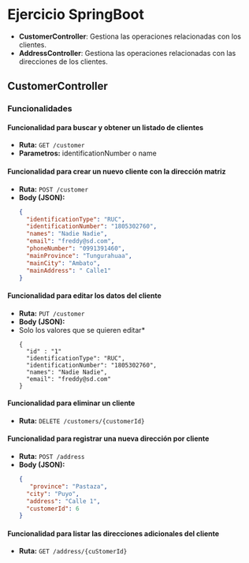 # Ejercicio SpringBoot


- **CustomerController**: Gestiona las operaciones relacionadas con los clientes.
- **AddressController**: Gestiona las operaciones relacionadas con las direcciones de los clientes.


## CustomerController

### Funcionalidades

#### **Funcionalidad para buscar y obtener un listado de clientes**
- **Ruta:** `GET /customer`
- **Parametros:** identificationNumber o name


#### **Funcionalidad para crear un nuevo cliente con la dirección matriz**
- **Ruta:** `POST /customer`
- **Body (JSON):**
  ```json
  {
    "identificationType": "RUC",
    "identificationNumber": "1805302760",
    "names": "Nadie Nadie",
    "email": "freddy@sd.com",
    "phoneNumber": "0991391460",
    "mainProvince": "Tungurahuaa",
    "mainCity": "Ambato",
    "mainAddress": " Calle1"
  }

#### **Funcionalidad para editar los datos del cliente**
- **Ruta:** `PUT /customer`
- **Body (JSON):**
- Solo los valores que se quieren editar*
  ```json, 
  {
    "id" : "1"
    "identificationType": "RUC",
    "identificationNumber": "1805302760",
    "names": "Nadie Nadie",
    "email": "freddy@sd.com"
  }

#### **Funcionalidad para eliminar un cliente**
- **Ruta:** `DELETE /customers/{customerId}`


#### **Funcionalidad para registrar una nueva dirección por cliente**
- **Ruta:** `POST /address`
- **Body (JSON):**
  ```json
  {
     "province": "Pastaza",
    "city": "Puyo",
    "address": "Calle 1",
    "customerId": 6
  }

#### **Funcionalidad para listar las direcciones adicionales del cliente**
- **Ruta:** `GET /address/{cuStomerId}`


